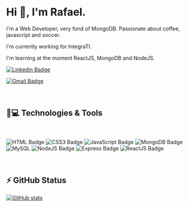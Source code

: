 # Hi 👋, I'm Rafael.
I'm a Web Developer, very fond of MongoDB. Passionate about coffee, javascript and soccer.

I'm currently working for IntegraTI.

I'm learning at the moment ReactJS, MongoDB and NodeJS. 


[![Linkedin Badge](https://img.shields.io/badge/LinkedIn-0077B5?style=for-the-badge&logo=linkedin&logoColor=white&link=https://www.linkedin.com/in/rafael-padua-corona/)](https://www.linkedin.com/in/rafael-padua-corona/)

[![Gmail Badge](https://img.shields.io/badge/rafaelpadua07@gmail.com-c14438?style=flat-square&logo=Gmail&logoColor=white&link=mailto:rafaelpadua07@gmail.com)](mailto:rafaelpadua07@gmail.com)
<br/><br/><br/>
## 🚀💻 Technologies & Tools
<br/>

![HTML Badge](https://img.shields.io/badge/HTML5-E34F26?style=for-the-badge&logo=html5&logoColor=white)
![CSS3 Badge](https://img.shields.io/badge/CSS3-1572B6?style=for-the-badge&logo=css3&logoColor=white)
![JavaScript Badge](https://img.shields.io/badge/JavaScript-F7DF1E?style=for-the-badge&logo=javascript&logoColor=black)
![MongoDB Badge](https://img.shields.io/badge/MongoDB-4EA94B?style=for-the-badge&logo=mongodb&logoColor=white)
![MySQL](https://img.shields.io/badge/MySQL-00000F?style=for-the-badge&logo=mysql&logoColor=white)
![NodeJS Badge](https://img.shields.io/badge/Node.js-43853D?style=for-the-badge&logo=node.js&logoColor=white)
![Express Badge](https://img.shields.io/badge/Express.js-404D59?style=for-the-badge&logo=express&logoColor=white)
![ReactJS Badge](https://img.shields.io/badge/React-20232A?style=for-the-badge&logo=react&logoColor=61DAFB)
<br/><br/><br/>
## ⚡ GitHub Status


[![GitHub stats](https://github-readme-stats.vercel.app/api?username=rafaelpadu&show_icons=true&theme=dracula)](https://github.com/rafaelpadu)

